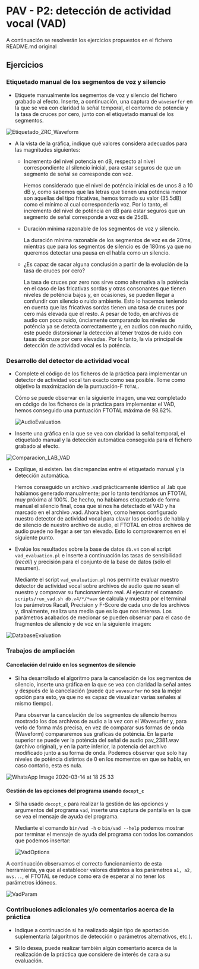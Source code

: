 PAV - P2: detección de actividad vocal (VAD)
============================================
A continuación se resolverán los ejercicios propuestos en el fichero README.md original

Ejercicios
----------

### Etiquetado manual de los segmentos de voz y silencio

- Etiquete manualmente los segmentos de voz y silencio del fichero grabado al efecto. Inserte, a 
  continuación, una captura de `wavesurfer` en la que se vea con claridad la señal temporal, el contorno de
  potencia y la tasa de cruces por cero, junto con el etiquetado manual de los segmentos.

![Etiquetado_ZRC_Waveform](https://user-images.githubusercontent.com/61736138/76706049-f8256b80-66e4-11ea-8003-953c51f08faa.png)

- A la vista de la gráfica, indique qué valores considera adecuados para las magnitudes siguientes:

	* Incremento del nivel potencia en dB, respecto al nivel correspondiente al silencio inicial, para estar
      seguros de que un segmento de señal se corresponde con voz.
      
      Hemos considerado que el nivel de poténcia inicial es de unos 8 a 10 dB y, como sabemos que las letras que tienen una poténcia menor son aquellas del tipo fricativas, hemos tomado su valor (35.5dB) como el mínimo al cual correspondería voz. Por lo tanto, el incremento del nivel de poténcia en dB para estar seguros que un segmento de señal corresponde a voz es de 25dB.

	* Duración mínima razonable de los segmentos de voz y silencio.
	
		La duración mínima razonable de los segmentos de voz es de 20ms, mientras que para los segmentos de silencio es de 180ms ya que no queremos detectar una pausa en el habla como un silencio.

	* ¿Es capaz de sacar alguna conclusión a partir de la evolución de la tasa de cruces por cero?
	
		La tasa de cruces por zero nos sirve como alternativa a la poténcia en el caso de las fricativas sordas y otras consonantes que tienen niveles de poténcia bajos y, en ocasiones, se pueden llegar a confundir con silencio o ruido ambiente. Esto lo hacemos teniendo en cuenta que las fricativas sordas tienen una tasa de cruces por cero más elevada que el resto. A pesar de todo, en archivos de audio con poco ruido, únciamente comparando los niveles de poténcia ya se detecta correctamente y, en audios con mucho ruido, este puede distorsionar la detección al tener trozos de ruido con tasas de cruze por cero elevadas. Por lo tanto, la vía principal de detección de actividad vocal es la poténcia.


### Desarrollo del detector de actividad vocal

- Complete el código de los ficheros de la práctica para implementar un detector de actividad vocal tan
  exacto como sea posible. Tome como objetivo la maximización de la puntuación-F `TOTAL`.
  
  	Cómo se puede observar en la siguiente imagen, una vez completado en código de los ficheros de la práctica para implementar el VAD, hemos conseguido una puntuación FTOTAL máxima de 98.62%.
	
	![AudioEvaluation](https://user-images.githubusercontent.com/61736138/76706053-007da680-66e5-11ea-87d9-ac9f2d092fdd.png)


- Inserte una gráfica en la que se vea con claridad la señal temporal, el etiquetado manual y la detección
  automática conseguida para el fichero grabado al efecto. 

![Comparacion_LAB_VAD](https://user-images.githubusercontent.com/61736138/76706131-96193600-66e5-11ea-8cd2-319f534c3ff6.png)

- Explique, si existen. las discrepancias entre el etiquetado manual y la detección automática.

	Hemos conseguido un archivo .vad pràcticamente idéntico al .lab que habiamos generado manualmente; por lo tanto tendriamos un FTOTAL muy próxima al 100%. De hecho, no habiamos etiquetado de forma manual el silencio final, cosa que si nos ha detectado el VAD y ha marcado en el archivo .vad. Ahora bien, como hemos configurado nuestro detector de actividad vocal para clavar los periodos de habla y de silencio de nuestro archivo de audio, el FTOTAL en otros archivos de audio puede no llegar a ser tan elevado. Esto lo comprovaremos en el siguiente punto.

- Evalúe los resultados sobre la base de datos `db.v4` con el script `vad_evaluation.pl` e inserte a 
  continuación las tasas de sensibilidad (*recall*) y precisión para el conjunto de la base de datos (sólo
  el resumen).
  
 	Mediante el script `vad_evaluation.pl` nos perminte evaluar nuestro detector de actividad vocal sobre archivos de audio que no sean el nuestro y comprovar su funcionamiento real. Al ejecutar el comando `scripts/run_vad.sh db.v4/*/*wav` se calcula y muestra por el terminal los parámetros Racall, Precision y F-Score de cada uno de los archivos y, dinalmente, realiza una media que es lo que nos interesa. Los parámetros acabados de mecionar se pueden observar para el caso de fragmentos de silencio y de voz en la siguiente imagen: 
	
![DatabaseEvaluation](https://user-images.githubusercontent.com/61736138/76706161-b6e18b80-66e5-11ea-83b4-3c9fa2a28e1a.png)


### Trabajos de ampliación

#### Cancelación del ruido en los segmentos de silencio

- Si ha desarrollado el algoritmo para la cancelación de los segmentos de silencio, inserte una gráfica en
  la que se vea con claridad la señal antes y después de la cancelación (puede que `wavesurfer` no sea la
  mejor opción para esto, ya que no es capaz de visualizar varias señales al mismo tiempo).
  
  	Para observar la cancelación de los segmentos de silencio hemos mostrado los dos archivos de audio a la vez con el Wavesurfer y, para verlo de forma más precisa, en vez de comparar sus formas de onda (Waveform) compararemos sus graficas de poténcia. En la parte superior se puede ver la poténcia del señal de audio pav_2381.wav (archivo original), y en la parte inferior, la potencia del archivo modificado junto a su forma de onda. Podemos observar que solo hay niveles de poténcia distintos de 0 en los momentos en que se habla, en caso contario, esta es nula.

![WhatsApp Image 2020-03-14 at 18 25 33](https://user-images.githubusercontent.com/61736138/76687801-acf95300-6627-11ea-8dbc-1c82207b87e3.jpeg)


#### Gestión de las opciones del programa usando `docopt_c`

- Si ha usado `docopt_c` para realizar la gestión de las opciones y argumentos del programa `vad`, inserte
  una captura de pantalla en la que se vea el mensaje de ayuda del programa.
  
  Mediante el comando `bin/vad -h` o `bin/vad --help` podemos mostrar por terminar el mensaje de ayuda del programa con todos los comandos que podemos insertar:
  
  ![VadOptions](https://user-images.githubusercontent.com/61736138/76706241-4edf7500-66e6-11ea-9feb-b0b5271a9841.png)

A continuación observamos el correcto funcionamiento de esta herramienta, ya que al establecer valores distintos a los parámetros `a1, a2, mvs...`, el FTOTAL se reduce como era de esperar al no tener los parámetros idóneos.

![VadParam](https://user-images.githubusercontent.com/61736138/76706274-84845e00-66e6-11ea-9fd4-1038332d6a59.png)

### Contribuciones adicionales y/o comentarios acerca de la práctica

- Indique a continuación si ha realizado algún tipo de aportación suplementaria (algoritmos de detección o 
  parámetros alternativos, etc.).

- Si lo desea, puede realizar también algún comentario acerca de la realización de la práctica que considere
  de interés de cara a su evaluación.
